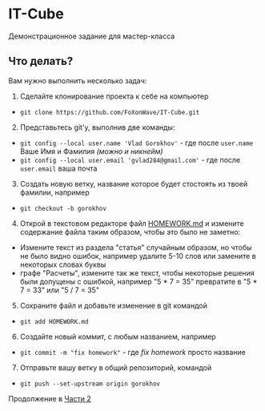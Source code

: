 # IT-Cube
Демонстрационное задание для мастер-класса

## Что делать?
Вам нужно выполнить несколько задач:
1. Сделайте клонирование проекта к себе на компьютер  
  * `git clone https://github.com/FoXonWave/IT-Cube.git`

2. Представьтесь git'у, выполнив две команды:
  * `git config --local user.name 'Vlad Gorokhov'` - где после `user.name` Ваше Имя и Фамилия _(можно и никнейм)_
  * `git config --local user.email 'gvlad284@gmail.com'` - где после `user.email` ваша почта

3. Создать новую ветку, название которое будет стостоять из твоей фамилии, например 
  * `git checkout -b gorokhov`

4. Открой в текстовом редакторе файл [HOMEWORK.md](HOMEWORK.md) и измените содержание файла таким образом, чтобы это было не заметно:
  * Измените текст из раздела "статья" случайным образом, но чтобы не было видно ошибок, например удалите 5-10 слов или замените в некоторых словах буквы
  * графе "Расчеты", измените так же текст, чтобы некоторые решения были допущены с ошибкой, например "5 * 7 = 35" превратите в "5 * 7 = 33" или "5 / 7 = 35"

5. Сохраните файл и добавьте изменение в git командой  
  * `git add HOMEWORK.md` 

6. Создайте новый коммит, с любым названием, например  
  * `git commit -m "fix homework"` - где _fix homework_ просто название

7. Отправьте вашу ветку в общий репозиторий, командой
  * `git push --set-upstream origin gorokhov`

Продолжение в [Части 2](PART2.md)